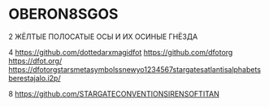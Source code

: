 # OBERON8SGOS
2 ЖЁЛТЫЕ ПОЛОСАТЫЕ ОСЫ И ИХ ОСИНЫЕ ГНЁЗДА

4 https://github.com/dottedarxmagidfot https://github.com/dfotorg https://dfot.org/ https://dfotorgstarsmetasymbolssnewyo1234567stargatesatlantisalphabetsberestajalo.i2p/



8 https://github.com/STARGATECONVENTIONSIRENSOFTITAN
